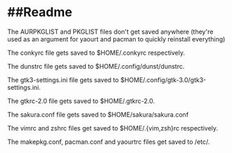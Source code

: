 ##Readme
=========

The AURPKGLIST and PKGLIST files don't get saved anywhere (they're used as an argument for yaourt and pacman to quickly reinstall everything)

The conkyrc file gets saved to $HOME/.conkyrc respectively.

The dunstrc file gets saved to $HOME/.config/dunst/dunstrc.

The gtk3-settings.ini file gets saved to $HOME/.config/gtk-3.0/gtk3-settings.ini.

The gtkrc-2.0 file gets saved to $HOME/.gtkrc-2.0.

The sakura.conf file gets saved to $HOME/sakura/sakura.conf

The vimrc and zshrc files get saved to $HOME/.{vim,zsh}rc respectively.

The makepkg.conf, pacman.conf and yaourtrc files get saved to /etc/.
